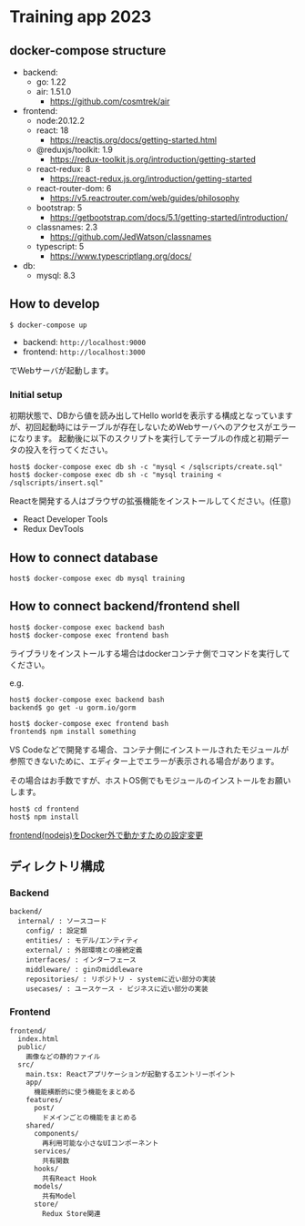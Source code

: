 # Training app 2023
## docker-compose structure

- backend:
  - go: 1.22
  - air: 1.51.0
    - https://github.com/cosmtrek/air
- frontend:
  - node:20.12.2
  - react: 18
    - https://reactjs.org/docs/getting-started.html
  - @reduxjs/toolkit: 1.9
    - https://redux-toolkit.js.org/introduction/getting-started
  - react-redux: 8
    - https://react-redux.js.org/introduction/getting-started
  - react-router-dom: 6
    - https://v5.reactrouter.com/web/guides/philosophy
  - bootstrap: 5
    - https://getbootstrap.com/docs/5.1/getting-started/introduction/
  - classnames: 2.3
    - https://github.com/JedWatson/classnames
  - typescript: 5
    - https://www.typescriptlang.org/docs/
- db:
  - mysql: 8.3

## How to develop

```
$ docker-compose up
```

- backend: `http://localhost:9000`
- frontend: `http://localhost:3000`

でWebサーバが起動します。

### Initial setup

初期状態で、DBから値を読み出してHello worldを表示する構成となっていますが、初回起動時にはテーブルが存在しないためWebサーバへのアクセスがエラーになります。
起動後に以下のスクリプトを実行してテーブルの作成と初期データの投入を行ってください。

```
host$ docker-compose exec db sh -c "mysql < /sqlscripts/create.sql"
host$ docker-compose exec db sh -c "mysql training < /sqlscripts/insert.sql"
```

Reactを開発する人はブラウザの拡張機能をインストールしてください。(任意)

- React Developer Tools
- Redux DevTools

## How to connect database

```
host$ docker-compose exec db mysql training
```

## How to connect backend/frontend shell

```
host$ docker-compose exec backend bash
host$ docker-compose exec frontend bash
```

ライブラリをインストールする場合はdockerコンテナ側でコマンドを実行してください。

e.g.

```
host$ docker-compose exec backend bash
backend$ go get -u gorm.io/gorm
```

```
host$ docker-compose exec frontend bash
frontend$ npm install something
```

VS Codeなどで開発する場合、コンテナ側にインストールされたモジュールが参照できないために、エディター上でエラーが表示される場合があります。

その場合はお手数ですが、ホストOS側でもモジュールのインストールをお願いします。

```
host$ cd frontend
host$ npm install
```

[frontend(nodejs)をDocker外で動かすための設定変更](https://github.com/givery-technology/training-app-2023/wiki/Docker%E3%81%AE%E4%B8%AD%E3%81%AENode%E4%BD%BF%E3%81%86%E3%81%AE%E3%81%84%E3%82%84%E3%81%A0%E3%81%A8%E6%80%9D%E3%81%A3%E3%81%9F%E4%BA%BA%E5%90%91%E3%81%91%E3%81%AE%E8%84%B1%E7%8D%84%E3%81%AE%E6%89%8B%E5%BC%95%E3%81%8D)

## ディレクトリ構成

### Backend
```
backend/
  internal/ : ソースコード
    config/ : 設定類
    entities/ : モデル/エンティティ
    external/ : 外部環境との接続定義
    interfaces/ : インターフェース
    middleware/ : ginのmiddleware
    repositories/ : リポジトリ - systemに近い部分の実装
    usecases/ : ユースケース - ビジネスに近い部分の実装
```

### Frontend

```
frontend/
  index.html
  public/
    画像などの静的ファイル
  src/
    main.tsx: Reactアプリケーションが起動するエントリーポイント
    app/
      機能横断的に使う機能をまとめる
    features/
      post/
        ドメインごとの機能をまとめる
    shared/
      components/
        再利用可能な小さなUIコンポーネント
      services/
        共有関数
      hooks/
        共有React Hook
      models/
        共有Model
      store/
        Redux Store関連
```
